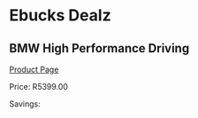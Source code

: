 
# Ebucks Dealz
## BMW High Performance Driving
[Product Page](https://www.ebucks.com/web/shop/productSelected.do?prodId=212715237&catId=322194323)

Price: R5399.00

Savings: 


	